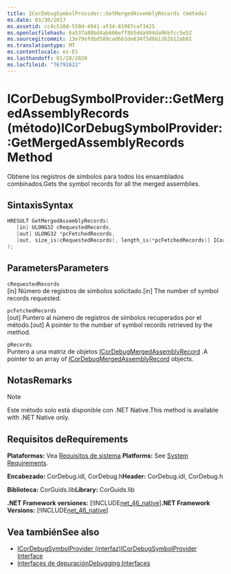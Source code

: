 ```yaml
---
title: ICorDebugSymbolProvider::GetMergedAssemblyRecords (método)
ms.date: 03/30/2017
ms.assetid: cc4c510d-550d-4941-af34-81987caf3425
ms.openlocfilehash: 6a537a88bd4ab666eff8b5dda994da96bfcc5e52
ms.sourcegitcommit: 13e79efdbd589cad6b1de634f5d6b1262b12ab01
ms.translationtype: MT
ms.contentlocale: es-ES
ms.lasthandoff: 01/28/2020
ms.locfileid: "76791622"
---
```

# <a name="icordebugsymbolprovidergetmergedassemblyrecords-method"></a><span data-ttu-id="6bee0-102">ICorDebugSymbolProvider::GetMergedAssemblyRecords (método)</span><span class="sxs-lookup"><span data-stu-id="6bee0-102">ICorDebugSymbolProvider::GetMergedAssemblyRecords Method</span></span>
<span data-ttu-id="6bee0-103">Obtiene los registros de símbolos para todos los ensamblados combinados.</span><span class="sxs-lookup"><span data-stu-id="6bee0-103">Gets the symbol records for all the merged assemblies.</span></span>  
  
## <a name="syntax"></a><span data-ttu-id="6bee0-104">Sintaxis</span><span class="sxs-lookup"><span data-stu-id="6bee0-104">Syntax</span></span>  
  
```cpp  
HRESULT GetMergedAssemblyRecords(  
   [in] ULONG32 cRequestedRecords,  
   [out] ULONG32 *pcFetchedRecords,  
   [out, size_is(cRequestedRecords), length_is(*pcFetchedRecords)] ICorDebugMergedAssemblyRecord *pRecords[]  
);  
```  
  
## <a name="parameters"></a><span data-ttu-id="6bee0-105">Parameters</span><span class="sxs-lookup"><span data-stu-id="6bee0-105">Parameters</span></span>  
 `cRequestedRecords`  
 <span data-ttu-id="6bee0-106">[in] Número de registros de símbolos solicitado.</span><span class="sxs-lookup"><span data-stu-id="6bee0-106">[in] The number of symbol records requested.</span></span>  
  
 `pcFetchedRecords`  
 <span data-ttu-id="6bee0-107">[out] Puntero al número de registros de símbolos recuperados por el método.</span><span class="sxs-lookup"><span data-stu-id="6bee0-107">[out] A pointer to the number of symbol records retrieved by the method.</span></span>  
  
 `pRecords`  
 <span data-ttu-id="6bee0-108">Puntero a una matriz de objetos [ICorDebugMergedAssemblyRecord](icordebugmergedassemblyrecord-interface.md) .</span><span class="sxs-lookup"><span data-stu-id="6bee0-108">A pointer to an array of [ICorDebugMergedAssemblyRecord](icordebugmergedassemblyrecord-interface.md) objects.</span></span>  
  
## <a name="remarks"></a><span data-ttu-id="6bee0-109">Notas</span><span class="sxs-lookup"><span data-stu-id="6bee0-109">Remarks</span></span>  
  
> [!NOTE]
> <span data-ttu-id="6bee0-110">Este método solo está disponible con .NET Native.</span><span class="sxs-lookup"><span data-stu-id="6bee0-110">This method is available with .NET Native only.</span></span>  
  
## <a name="requirements"></a><span data-ttu-id="6bee0-111">Requisitos de</span><span class="sxs-lookup"><span data-stu-id="6bee0-111">Requirements</span></span>  
 <span data-ttu-id="6bee0-112">**Plataformas:** Vea [Requisitos de sistema](../../../../docs/framework/get-started/system-requirements.md).</span><span class="sxs-lookup"><span data-stu-id="6bee0-112">**Platforms:** See [System Requirements](../../../../docs/framework/get-started/system-requirements.md).</span></span>  
  
 <span data-ttu-id="6bee0-113">**Encabezado:** CorDebug.idl, CorDebug.h</span><span class="sxs-lookup"><span data-stu-id="6bee0-113">**Header:** CorDebug.idl, CorDebug.h</span></span>  
  
 <span data-ttu-id="6bee0-114">**Biblioteca:** CorGuids.lib</span><span class="sxs-lookup"><span data-stu-id="6bee0-114">**Library:** CorGuids.lib</span></span>  
  
 <span data-ttu-id="6bee0-115">**.NET Framework versiones:** [!INCLUDE[net_46_native](../../../../includes/net-46-native-md.md)]</span><span class="sxs-lookup"><span data-stu-id="6bee0-115">**.NET Framework Versions:** [!INCLUDE[net_46_native](../../../../includes/net-46-native-md.md)]</span></span>  
  
## <a name="see-also"></a><span data-ttu-id="6bee0-116">Vea también</span><span class="sxs-lookup"><span data-stu-id="6bee0-116">See also</span></span>

- [<span data-ttu-id="6bee0-117">ICorDebugSymbolProvider (interfaz)</span><span class="sxs-lookup"><span data-stu-id="6bee0-117">ICorDebugSymbolProvider Interface</span></span>](icordebugsymbolprovider-interface.md)
- [<span data-ttu-id="6bee0-118">Interfaces de depuración</span><span class="sxs-lookup"><span data-stu-id="6bee0-118">Debugging Interfaces</span></span>](debugging-interfaces.md)
